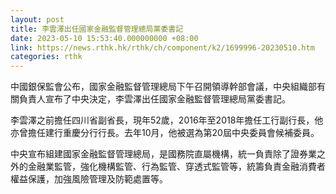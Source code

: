 ```yaml
---
layout: post
title: 李雲澤出任國家金融監督管理總局黨委書記
date: 2023-05-10 15:53:40.000000000 +08:00
link: https://news.rthk.hk/rthk/ch/component/k2/1699996-20230510.htm
categories: rthk
---
```


中國銀保監會公布，國家金融監督管理總局下午召開領導幹部會議，中央組織部有關負責人宣布了中央決定，李雲澤出任國家金融監督管理總局黨委書記。

李雲澤之前擔任四川省副省長，現年52歲，2016年至2018年擔任工行副行長，他亦曾擔任建行重慶分行行長。去年10月，他被選為第20屆中央委員會候補委員。

中央宣布組建國家金融監督管理總局，是國務院直屬機構，統一負責除了證券業之外的金融業監管，強化機構監管、行為監管、穿透式監管等，統籌負責金融消費者權益保護，加強風險管理及防範處置等。
